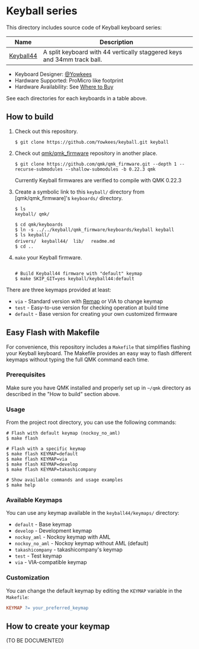# Keyball series

This directory includes source code of Keyball keyboard series:

| Name                     | Description                                                             |
| ------------------------ | ----------------------------------------------------------------------- |
| [Keyball44](./keyball44) | A split keyboard with 44 vertically staggered keys and 34mm track ball. |

- Keyboard Designer: [@Yowkees](https://twitter.com/Yowkees)
- Hardware Supported: ProMicro like footprint
- Hardware Availability: See [Where to Buy](../../../README.md#where-to-buy)

See each directories for each keyboards in a table above.

## How to build

1. Check out this repository.

   ```console
   $ git clone https://github.com/Yowkees/keyball.git keyball
   ```

2. Check out [qmk/qmk_firmware](https://github.com/qmk/qmk_firmware/) repository in another place.

   ```console
   $ git clone https://github.com/qmk/qmk_firmware.git --depth 1 --recurse-submodules --shallow-submodules -b 0.22.3 qmk
   ```

   Currently Keyball firmwares are verified to compile with QMK 0.22.3

3. Create a symbolic link to this `keyball/` directory from [qmk/qmk_firmware]'s `keyboards/` directory.

   ```console
   $ ls
   keyball/ qmk/

   $ cd qmk/keyboards
   $ ln -s ../../keyball/qmk_firmware/keyboards/keyball keyball
   $ ls keyball/
   drivers/  keyball44/  lib/　 readme.md
   $ cd ..
   ```

4. `make` your Keyball firmware.

   ```console

   # Build Keyball44 firmware with "default" keymap
   $ make SKIP_GIT=yes keyball/keyball44:default

   ```

There are three keymaps provided at least:

- `via` - Standard version with [Remap](https://remap-keys.app/) or VIA to change keymap
- `test` - Easy-to-use version for checking operation at build time
- `default` - Base version for creating your own customized firmware

## Easy Flash with Makefile

For convenience, this repository includes a `Makefile` that simplifies flashing your Keyball keyboard. The Makefile provides an easy way to flash different keymaps without typing the full QMK command each time.

### Prerequisites

Make sure you have QMK installed and properly set up in `~/qmk` directory as described in the "How to build" section above.

### Usage

From the project root directory, you can use the following commands:

```console
# Flash with default keymap (nockoy_no_aml)
$ make flash

# Flash with a specific keymap
$ make flash KEYMAP=default
$ make flash KEYMAP=via
$ make flash KEYMAP=develop
$ make flash KEYMAP=takashicompany

# Show available commands and usage examples
$ make help
```

### Available Keymaps

You can use any keymap available in the `keyball44/keymaps/` directory:

- `default` - Base keymap
- `develop` - Development keymap
- `nockoy_aml` - Nockoy keymap with AML
- `nockoy_no_aml` - Nockoy keymap without AML (default)
- `takashicompany` - takashicompany's keymap
- `test` - Test keymap
- `via` - VIA-compatible keymap

### Customization

You can change the default keymap by editing the `KEYMAP` variable in the `Makefile`:

```makefile
KEYMAP ?= your_preferred_keymap
```

## How to create your keymap

(TO BE DOCUMENTED)
